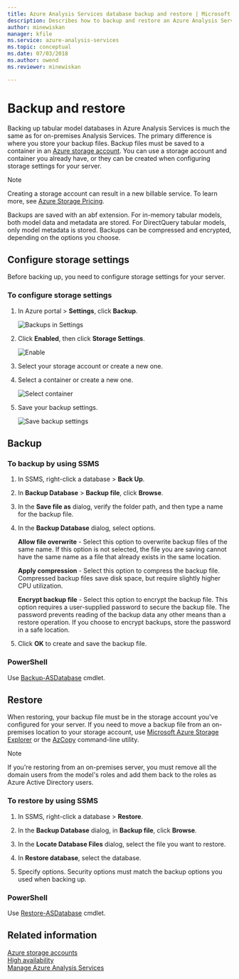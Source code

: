 ```yaml
---
title: Azure Analysis Services database backup and restore | Microsoft Docs
description: Describes how to backup and restore an Azure Analysis Services database.
author: minewiskan
manager: kfile
ms.service: azure-analysis-services
ms.topic: conceptual
ms.date: 07/03/2018
ms.author: owend
ms.reviewer: minewiskan

---
```


# Backup and restore

Backing up tabular model databases in Azure Analysis Services is much the same as for on-premises Analysis Services. The primary difference is where you store your backup files. Backup files must be saved to a container in an [Azure storage account](../storage/common/storage-create-storage-account.md). You can use a storage account and container you already have, or they can be created when configuring storage settings for your server.

> [!NOTE]
> Creating a storage account can result in a new billable service. To learn more, see [Azure Storage Pricing](https://azure.microsoft.com/pricing/details/storage/blobs/).
> 
> 

Backups are saved with an abf extension. For in-memory tabular models, both model data and metadata are stored. For DirectQuery tabular models, only model metadata is stored. Backups can be compressed and encrypted, depending on the options you choose. 



## Configure storage settings
Before backing up, you need to configure storage settings for your server.


### To configure storage settings
1.  In Azure portal > **Settings**, click **Backup**.

    ![Backups in Settings](./media/analysis-services-backup/aas-backup-backups.png)

2.  Click **Enabled**, then click **Storage Settings**.

    ![Enable](./media/analysis-services-backup/aas-backup-enable.png)

3. Select your storage account or create a new one.

4. Select a container or create a new one.

    ![Select container](./media/analysis-services-backup/aas-backup-container.png)

5. Save your backup settings.

    ![Save backup settings](./media/analysis-services-backup/aas-backup-save.png)

## Backup

### To backup by using SSMS

1. In SSMS, right-click a database > **Back Up**.

2. In **Backup Database** > **Backup file**, click **Browse**.

3. In the **Save file as** dialog, verify the folder path, and then type a name for the backup file. 

4. In the **Backup Database** dialog, select options.

    **Allow file overwrite** - Select this option to overwrite backup files of the same name. If this option is not selected, the file you are saving cannot have the same name as a file that already exists in the same location.

    **Apply compression** - Select this option to compress the backup file. Compressed backup files save disk space, but require slightly higher CPU utilization. 

    **Encrypt backup file** - Select this option to encrypt the backup file. This option requires a user-supplied password to secure the backup file. The password prevents reading of the backup data any other means than a restore operation. If you choose to encrypt backups, store the password in a safe location.

5. Click **OK** to create and save the backup file.


### PowerShell
Use [Backup-ASDatabase](https://docs.microsoft.com/sql/analysis-services/powershell/backup-asdatabase-cmdlet) cmdlet.

## Restore
When restoring, your backup file must be in the storage account you've configured for your server. If you need to move a backup file from an on-premises location to your storage account, use [Microsoft Azure Storage Explorer](https://docs.microsoft.com/azure/vs-azure-tools-storage-manage-with-storage-explorer) or the [AzCopy](../storage/common/storage-use-azcopy.md) command-line utility. 



> [!NOTE]
> If you're restoring from an on-premises server, you must remove all the domain users from the model's roles and add them back to the roles as Azure Active Directory users.
> 
> 

### To restore by using SSMS

1. In SSMS, right-click a database > **Restore**.

2. In the **Backup Database** dialog, in **Backup file**, click **Browse**.

3. In the **Locate Database Files** dialog, select the file you want to restore.

4. In **Restore database**, select the database.

5. Specify options. Security options must match the backup options you used when backing up.


### PowerShell

Use [Restore-ASDatabase](https://docs.microsoft.com/sql/analysis-services/powershell/restore-asdatabase-cmdlet) cmdlet.


## Related information

[Azure storage accounts](../storage/common/storage-create-storage-account.md)  
[High availability](analysis-services-bcdr.md)     
[Manage Azure Analysis Services](analysis-services-manage.md)
